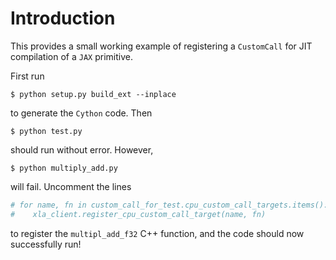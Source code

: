 # Introduction

This provides a small working example of registering a 
`CustomCall` for JIT compilation of a `JAX` primitive. 

First run 

```shell script
$ python setup.py build_ext --inplace
```

to generate the `Cython` code. Then

``` shell script
$ python test.py
```

should run without error. However,

```shell script
$ python multiply_add.py 
```

will fail. Uncomment the lines
```python
# for name, fn in custom_call_for_test.cpu_custom_call_targets.items():
#    xla_client.register_cpu_custom_call_target(name, fn)
```
to register the `multipl_add_f32` C++ function, and the code should
now successfully run!